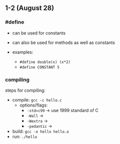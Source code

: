 ## 1-2 (August 28)
### #define
- can be used for constants
- can also be used for methods as well as constants

- examples:
  - `#define double(x) (x*2)`
  - `#define CONSTANT 5`

### compiling
steps for compiling:
  - compile: `gcc -c hello.c`
    - options/flags:
      - `-std=c99` -> use 1999 standard of C
      - `-Wall` ->
      - `-Wextra` ->
      - `-pedantic` ->
  - build: `gcc -o hello hello.o`
  - run: `./hello`
